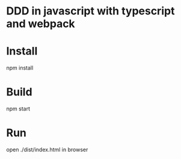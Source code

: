 # DDD in javascript with typescript and webpack

# Install
npm install

# Build
npm start

# Run
open ./dist/index.html in browser
